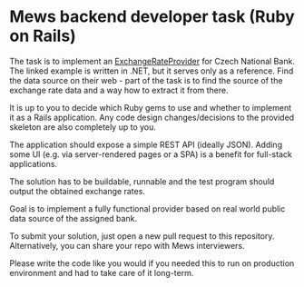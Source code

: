 # Mews backend developer task (Ruby on Rails)

The task is to implement an [ExchangeRateProvider](Task/ExchangeRateProvider.cs) for Czech National Bank. The linked example is written in .NET, but it serves only as a reference. Find the data source on their web - part of the task is to find the source of the exchange rate data and a way how to extract it from there.

It is up to you to decide which Ruby gems to use and whether to implement it as a Rails application. Any code design changes/decisions to the provided skeleton are also completely up to you.

The application should expose a simple REST API (ideally JSON). Adding some UI (e.g. via server-rendered pages or a SPA) is a benefit for full-stack applications.

The solution has to be buildable, runnable and the test program should output the obtained exchange rates.

Goal is to implement a fully functional provider based on real world public data source of the assigned bank.

To submit your solution, just open a new pull request to this repository. Alternatively, you can share your repo with Mews interviewers.

Please write the code like you would if you needed this to run on production environment and had to take care of it long-term.
